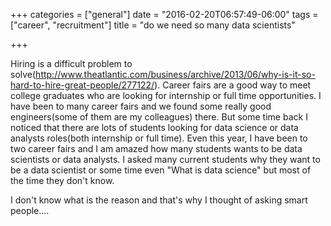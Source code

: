 +++
categories = ["general"]
date = "2016-02-20T06:57:49-06:00"
tags = ["career", "recruitment"]
title = "do we need so many data scientists"

+++

Hiring is a difficult problem to solve(http://www.theatlantic.com/business/archive/2013/06/why-is-it-so-hard-to-hire-great-people/277122/). Career fairs are a good way to meet college graduates who are looking for internship or full time opportunities. I have been to many career fairs and we found some really good engineers(some of them are my colleagues) there. But some time back I noticed that there are lots of students looking for data science or data analysts roles(both internship or full time). Even this year, I have been to two career fairs and I am amazed how many students wants to be data scientists or data analysts. I asked many current students why they want to be a data scientist or some time even "What is data science" but most of the time they don't know.

I don't know what is the reason and that's why I thought of asking smart people....
